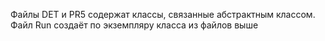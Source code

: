 Файлы DET и PR5 содержат классы, связанные абстрактным классом.
Файл Run создаёт по экземпляру класса из файлов выше
